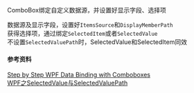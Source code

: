 ﻿ComboBox绑定自定义数据源，并设置好显示字段、选择项   

数据源及显示字段，设置好`ItemsSource`和`DisplayMemberPath`   
获得选择项，通过绑定`SelectedItem`或者`SelectedValue`     
不设置`SelectedValuePath`时，SelectedValue和SelectedItem同效    

#### 参考资料
[Step by Step WPF Data Binding with Comboboxes](https://www.codeproject.com/Articles/301678/Step-by-Step-WPF-Data-Binding-with-Comboboxes)   
[WPF之SelectedValue与SelectedValuePath](https://www.cnblogs.com/jiangyan219/articles/10921334.html)   